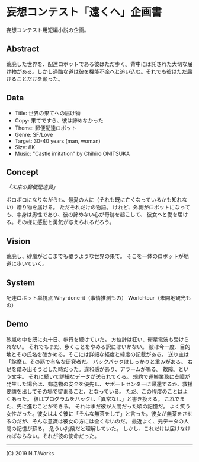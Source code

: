 # 妄想コンテスト「遠くへ」企画書

妄想コンテスト用短編小説の企画。

## Abstract

荒廃した世界を、配達ロボットである彼はただ歩く。背中には託された大切な届け物がある。しかし過酷な道は彼を機能不全へと追い込む。それでも彼はただ届けることだけを願った。

## Data

- Title: 世界の果てへの届け物
- Copy: 果てですら、彼は諦めなかった
- Theme: 郵便配達ロボット
- Genre: SF/Love
- Target: 30-40 years (man, woman)
- Size: 8K
- Music: "Castle imitation" by Chihiro ONITSUKA

## Concept

_「未来の郵便配達員」_

ボロボロになりながらも、最愛の人に（それも既に亡くなっているかも知れない）贈り物を届ける。
ただそれだけの物語。
けれど、外側がロボットになっても、中身は男性であり、彼の諦めない心が奇跡を起こして、
彼女へと愛を届ける。その様に感動と勇気が与えられるだろう。

## Vision

荒廃し、砂嵐がどこまでも覆うような世界の果て。
そこを一体のロボットが地道に歩いていく。

## System

配達ロボット単視点
Why-done-it（事情推測もの）
World-tour（未開地観光もの）

## Demo

砂嵐の中を既に丸十日、歩行を続けていた。
方位計は狂い、衛星電波も受けられない。
それでもまだ、歩くことをやめる訳にはいかない。
彼は今一度、目的地とその氏名を確かめる。そこには詳細な経度と緯度の記載がある。
送り主は「詫摩」。その筋で有名な研究者だ。
バックパックはしっかりと重みがある。
右足を踏み出そうとした時だった。違和感があり、アラームが鳴る。
故障。という文字。
それに続いて詳細なデータが送られてくる。
規約で運搬業務に支障が発生した場合は、郵送物の安全を優先し、サポートセンターに帰還するか、救援要請を出してその場で留まること、となっている。
ただ、この程度のことはよくあった。
彼はプログラムをハックし「異常なし」と書き換える。
これでまた、先に進むことができる。
それはまだ彼が人間だった頃の記憶だ。
よく笑う女性だった。彼女はよく彼に「そんな無茶をして」と言った。彼女が無茶をさせるのだが、そんな意識は彼女の方には全くないのだ。
最近よく、元データの人間の記憶が蘇る。
危うい兆候だと理解していた。
しかし、これだけは届けなければならない。それが彼の使命だった。

---
(C) 2019 N.T.Works

